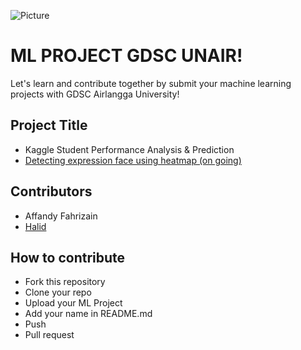 ![Picture](https://github.com/dscunair/Hacktoberfest/blob/main/DSC%20Universitas%20Airlangga%20Logo%20x1.png)
# ML PROJECT GDSC UNAIR!
Let's learn and contribute together by submit your machine learning projects with GDSC Airlangga University!


## Project Title
- Kaggle Student Performance Analysis & Prediction
- <a href="HeatMap/">Detecting expression face using heatmap (on going) </a>

## Contributors
- Affandy Fahrizain
- [Halid](https://github.com/hmk1337)


## How to contribute
- Fork this repository
- Clone your repo
- Upload your ML Project
- Add your name in README.md
- Push
- Pull request

